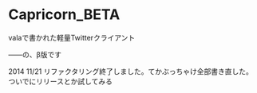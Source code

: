 Capricorn_BETA
==============
valaで書かれた軽量Twitterクライアント

――の、β版です

2014 11/21 リファクタリング終了しました。てかぶっちゃけ全部書き直した。ついでにリリースとか試してみる
